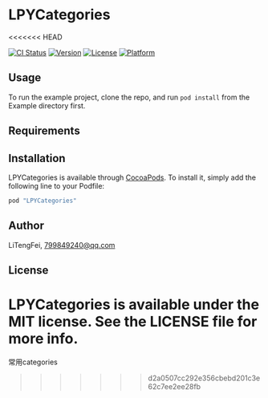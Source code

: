 # LPYCategories
<<<<<<< HEAD

[![CI Status](http://img.shields.io/travis/LiTengFei/LPYCategories.svg?style=flat)](https://travis-ci.org/LiTengFei/LPYCategories)
[![Version](https://img.shields.io/cocoapods/v/LPYCategories.svg?style=flat)](http://cocoapods.org/pods/LPYCategories)
[![License](https://img.shields.io/cocoapods/l/LPYCategories.svg?style=flat)](http://cocoapods.org/pods/LPYCategories)
[![Platform](https://img.shields.io/cocoapods/p/LPYCategories.svg?style=flat)](http://cocoapods.org/pods/LPYCategories)

## Usage

To run the example project, clone the repo, and run `pod install` from the Example directory first.

## Requirements

## Installation

LPYCategories is available through [CocoaPods](http://cocoapods.org). To install
it, simply add the following line to your Podfile:

```ruby
pod "LPYCategories"
```

## Author

LiTengFei, 799849240@qq.com

## License

LPYCategories is available under the MIT license. See the LICENSE file for more info.
=======
常用categories
>>>>>>> d2a0507cc292e356cbebd201c3e62c7ee2ee28fb
